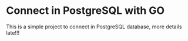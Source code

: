 # Connect in PostgreSQL with GO

This is a simple project to connect in PostgreSQL database, more details late!!!